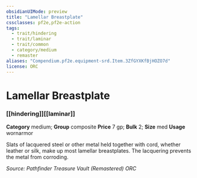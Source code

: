 ```yaml
---
obsidianUIMode: preview
title: "Lamellar Breastplate"
cssclasses: pf2e,pf2e-action
tags:
  - trait/hindering
  - trait/laminar
  - trait/common
  - category/medium
  - remaster
aliases: "Compendium.pf2e.equipment-srd.Item.3ZfGYXKfBjHOZO7d"
license: ORC
---
```

# Lamellar Breastplate

### [[hindering]][[laminar]]

**Category** medium; **Group** composite
**Price** 7 gp; 
**Bulk** 2; **Size** med
**Usage** wornarmor

Slats of lacquered steel or other metal held together with cord, whether leather or silk, make up most lamellar breastplates. The lacquering prevents the metal from corroding.

*Source: Pathfinder Treasure Vault (Remastered)*
*ORC*